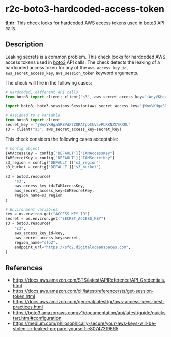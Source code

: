 # r2c-boto3-hardcoded-access-token

**tl;dr**: This check looks for hardcoded AWS access tokens used in [boto3](https://boto3.amazonaws.com/v1/documentation/api/latest/index.html) API calls.


## Description
Leaking secrets is a common problem. This check looks for hardcoded AWS access tokens used in [boto3](https://boto3.amazonaws.com/v1/documentation/api/latest/index.html) API calls. The check detects the leaking of a hardcoded access token for any of the `aws_access_key_id`, `aws_secret_access_key`, `aws_session_token` keyword arguments.

The check will fire in the following cases:

``` python
# Hardcoded, different API calls
from boto3 import client; client("s3", aws_secret_access_key="jWnyVKHgaSRZVdX7ZQRATpoCkVsvPLRKNZCYRXRL")

import boto3; boto3.sessions.Session(aws_secret_access_key="jWnyVKHgaSRZVdX7ZQRATpoCkVsvPLRKNZCYRXRL")

# Assigned to a variable
from boto3 import client
secret_key = "jWnyVKHgaSRZVdX7ZQRATpoCkVsvPLRKNZCYRXRL"
s3 = client("s3", aws_secret_access_key=secret_key)
```

This check considers the following cases acceptable:

``` python
# Config object
IAMAccessKey = config['DEFAULT']["IAMAccessKey"]
IAMSecretKey = config['DEFAULT']["IAMSecretKey"]
s3_region = config['DEFAULT']["s3_region"]
s3_bucket = config['DEFAULT']["s3_bucket"]

s3 = boto3.resource(
    's3',
    aws_access_key_id=IAMAccessKey,
    aws_secret_access_key=IAMSecretKey,
    region_name=s3_region
)

# Environment variables
key = os.environ.get("ACCESS_KEY_ID")
secret = os.environ.get("SECRET_ACCESS_KEY")
s3 = boto3.resource(
    "s3",
    aws_access_key_id=key,
    aws_secret_access_key=secret,
    region_name="sfo2",
    endpoint_url="https://sfo2.digitaloceanspaces.com",
)
```

## References

* https://docs.aws.amazon.com/STS/latest/APIReference/API_Credentials.html
* https://docs.aws.amazon.com/cli/latest/reference/sts/get-session-token.html
* https://docs.aws.amazon.com/general/latest/gr/aws-access-keys-best-practices.html
* https://boto3.amazonaws.com/v1/documentation/api/latest/guide/quickstart.html#configuration
* https://medium.com/philosophically-secure/your-aws-keys-will-be-stolen-or-leaked-prepare-yourself-e807473f9665


